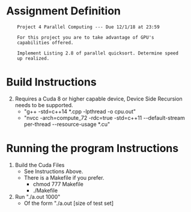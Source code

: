# Assignment Definition
```text
    Project 4 Parallel Computing --- Due 12/1/18 at 23:59

    For this project you are to take advantage of GPU's  
    capabilities offered.

    Implement Listing 2.8 of parallel quicksort. Determine speed
    up realized.
```

# Build Instructions
2. Requires a Cuda 8 or higher capable device, Device Side Recursion needs to be supported.
    - "g++ -std=c++14 *.cpp -lpthread -o cpu.out"
    - "nvcc -arch=compute_72 -rdc=true -std=c++11 --default-stream per-thread --resource-usage  *.cu"

# Running the program Instructions
1. Build the Cuda Files
    - See Instructions Above.
    - There is a Makefile if you prefer.
        - chmod 777 Makefile
        - ./Makefile
2. Run "./a.out 1000"
    - Of the form "./a.out \[size of test set\]
